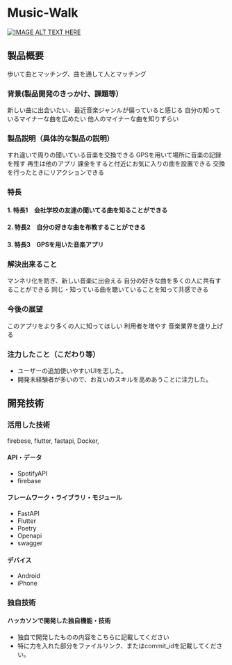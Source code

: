 # Music-Walk

[![IMAGE ALT TEXT HERE]([https://i.gyazo.com/446adc5f6cb65e510248419ed875ff2e.webp])]()

## 製品概要
歩いて曲とマッチング、曲を通して人とマッチング

### 背景(製品開発のきっかけ、課題等）
新しい曲に出会いたい、最近音楽ジャンルが偏っていると感じる
自分の知っているマイナーな曲を広めたい
他人のマイナーな曲を知りずらい

### 製品説明（具体的な製品の説明）
すれ違いで周りの聞いている音楽を交換できる
GPSを用いて場所に音楽の記録を残す
再生は他のアプリ
課金をすると付近にお気に入りの曲を設置できる
交換を行ったときにリアクションできる

### 特長
#### 1. 特長1　会社学校の友達の聞いてる曲を知ることができる

#### 2. 特長2　自分の好きな曲を布教することができる

#### 3. 特長3　GPSを用いた音楽アプリ

### 解決出来ること
マンネリ化を防ぎ、新しい音楽に出会える
自分の好きな曲を多くの人に共有することができる
同じ・知っている曲を聴いていることを知って共感できる

### 今後の展望
このアプリをより多くの人に知ってほしい
利用者を増やす
音楽業界を盛り上げる

### 注力したこと（こだわり等）
* ユーザーの追加使いやすいUIを志した。
* 開発未経験者が多いので、お互いのスキルを高めあうことに注力した。

## 開発技術


### 活用した技術
firebese, flutter, fastapi, Docker,

#### API・データ
* SpotifyAPI
* firebase

#### フレームワーク・ライブラリ・モジュール
* FastAPI
* Flutter
* Poetry
* Openapi
* swagger

#### デバイス
* Android
* iPhone

### 独自技術



#### ハッカソンで開発した独自機能・技術
* 独自で開発したものの内容をこちらに記載してください
* 特に力を入れた部分をファイルリンク、またはcommit_idを記載してください。



